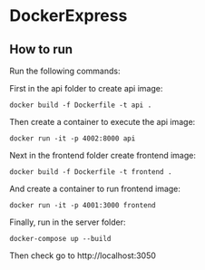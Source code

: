 # DockerExpress

## How to run
Run the following commands:

First in the api folder to create api image:

`docker build -f Dockerfile -t api .`

Then create a container to execute the api image:

`docker run -it -p 4002:8000 api`

Next in the frontend folder create frontend image:

`docker build -f Dockerfile -t frontend .`

And create a container to run frontend image:

`docker run -it -p 4001:3000 frontend`

Finally, run in the server folder:

`docker-compose up --build`

Then check go to http://localhost:3050

